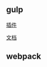 ## gulp

[插件](https://github.com/xin113726/build_tools/issues/1)

[文档](https://github.com/xin113726/build_tools/issues/2)

## webpack
